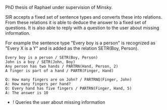 PhD thesis of Raphael under supervision of Minsky.

SIR accepts a fixed set of sentence types and converts these into relations. From these relations it is able to deduce the answer to a fixed set of questions. It is also able to reply with a question to the user about missing information.

For example the sentence type "Every boy is a person" is recognized as "Every X is a Y" and is added as the relation SETR(Boy, Person).

~~~
Every boy is a person / SETR(Boy, Person)
John is a boy / SETR(John, Boy)
Any person has two hands / PARTRN(Hand, Person, 2)
A finger is part of a hand / PARTR(Finger, Hand)

Q: How many fingers are on John? / PARTRNQ(Finger, John)
A: How many fingers per hand?
Q: Every hand has five fingers / PARTRN(Finger, Hand, 5)
A: The answer is 10
~~~

+ ! Queries the user about missing information